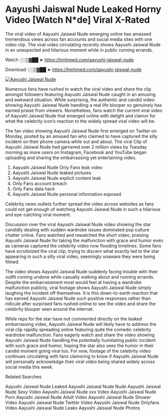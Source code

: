 ﻿# Aayushi Jaiswal Nude Leaked Horny Video [Watch N*de] Viral X-Rated

The viral video of ﻿Aayushi Jaiswal Nude emerging online has amassed tremendous views across fan accounts and social media sites with one video clip. The viral video circulating recently shows ﻿Aayushi Jaiswal Nude in an unexpected and hilarious moment while in public running errands. 

Watch ░░▒▓██ ➤ https://hmhmed.com/aayushi-jaiswal-nude

Download ░░▒▓██ ➤ https://hmhmed.com/aayushi-jaiswal-nude

[![Aayushi Jaiswal Nude](https://i.imgur.com/dJHk4Zq.gif)](https://hmhmed.com/aayushi-jaiswal-nude)

Numerous fans have rushed to watch the viral video and share the clip amongst followers featuring ﻿Aayushi Jaiswal Nude caught in an amusing and awkward situation. While surprising, the authentic and candid video showing ﻿Aayushi Jaiswal Nude handling a real life blooper so genuinely has earned praise from viewers. Nonetheless, fans watch the current viral video of ﻿Aayushi Jaiswal Nude that emerged online with delight and clamor for what the celebrity icon’s reaction to the widely spread viral video will be.

The fan video showing ﻿Aayushi Jaiswal Nude first emerged on Twitter on Monday, posted by an amused fan who claimed to have captured the silly incident on their phone camera while out and about. The viral Clip of ﻿Aayushi Jaiswal Nude had garnered over 2 million views by Tuesday morning as more users on Instagram, Facebook and YouTube began uploading and sharing the embarrassing yet entertaining video. 

1. ﻿Aayushi Jaiswal Nude Only Fans leak video
2. ﻿Aayushi Jaiswal Nude leaked pictures
3. ﻿Aayushi Jaiswal Nude explicit content leak
4. Only Fans account breach
5. Only Fans data hack
6. ﻿Aayushi Jaiswal Nude personal information exposed

Celebrity news outlets further spread the video across websites as fans could not get enough of watching ﻿Aayushi Jaiswal Nude in such a hilarious and eye-catching viral moment. 

Discussion over the viral ﻿Aayushi Jaiswal Nude video showing the star candidly dealing with sudden wardrobe issues dominated pop culture chatter online. Fans watched and rewatched the short video, praising ﻿Aayushi Jaiswal Nude for taking the malfunction with grace and humor even as cameras captured the celebrity video now flooding timelines. Some fans have scrutinized the viral clip, trying to discern what exactly led to the star appearing in such a silly viral video, seemingly unaware they were being filmed.

The video shows ﻿Aayushi Jaiswal Nude suddenly facing trouble with their outfit coming undone while casually walking about and running errands. Despite the embarrassment most would feel at having a wardrobe malfunction publicly, viral footage shows ﻿Aayushi Jaiswal Nude simply laughing the incident off themselves. It is this down-to-earth reaction that has earned ﻿Aayushi Jaiswal Nude such positive responses rather than ridicule after surprised fans rushed online to see the video and share the celebrity blooper seen around the internet.  

While reps for the star have not commented directly on the leaked embarrassing video, ﻿Aayushi Jaiswal Nude will likely have to address the viral clip rapidly spreading online featuring quite the comedic celebrity wardrobe malfunction. Fans eagerly watch and share the video showing ﻿Aayushi Jaiswal Nude handling the potentially humiliating public incident with such grace and humor, hoping the star also sees the humor in their candid moment going viral too. For now, footage of the celebrity video continues circulating with fans clamoring to know if ﻿Aayushi Jaiswal Nude will personally acknowledge their viral video being shared widely across social media this week.

Related Searches

﻿Aayushi Jaiswal Nude Leaked
﻿Aayushi Jaiswal Nude Nude
﻿Aayushi Jaiswal Nude Sexy Video
﻿Aayushi Jaiswal Nude xxx Video
﻿Aayushi Jaiswal Nude Porn
﻿Aayushi Jaiswal Nude Adult Video
﻿Aayushi Jaiswal Nude Shower Video
﻿Aayushi Jaiswal Nude Twitter Video
﻿Aayushi Jaiswal Nude Onlyfans Video
﻿Aayushi Jaiswal Nude Leaks
﻿Aayushi Jaiswal Nude Photos